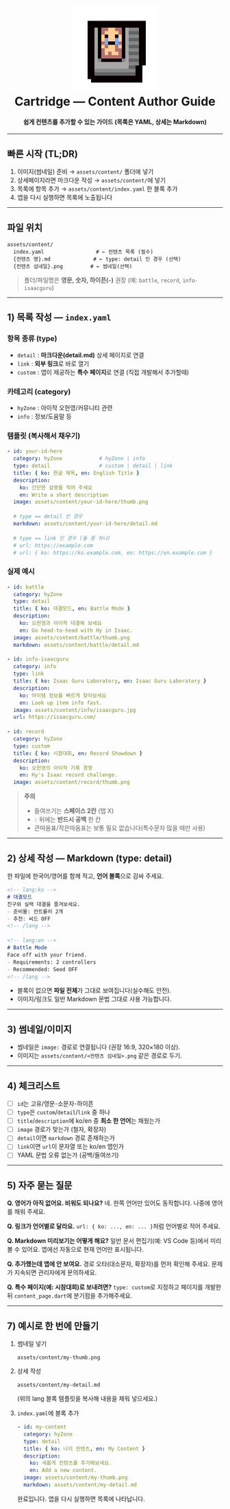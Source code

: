 <h1 align="center">
  <br>
  <a href="https://github.com/TeamHY/cartridge"><img src="/assets/images/Cartridge_icon_200_200.png" alt="cartridge" width="200"></a>
  <br>
  Cartridge — Content Author Guide
  <br>
</h1>

<h4 align="center">쉽게 컨텐츠를 추가할 수 있는 가이드 (목록은 YAML, 상세는 Markdown)</h4>

---

## 빠른 시작 (TL;DR)

1. 이미지(썸네일) 준비 → `assets/content/` 폴더에 넣기
2. 상세페이지라면 마크다운 작성 → `assets/content/`에 넣기
3. 목록에 항목 추가 → `assets/content/index.yaml` 한 블록 추가
4. 앱을 다시 실행하면 목록에 노출됩니다

---

## 파일 위치

```
assets/content/
  index.yaml                 # ← 컨텐츠 목록 (필수)
  {컨텐츠 명}.md              # ← type: detail 인 경우 (선택)
  {컨텐츠 섬네일}.png         # ← 썸네일(선택)
```

> 폴더/파일명은 **영문, 숫자, 하이픈(-)** 권장 (예: `battle`, `record`, `info-isaacguru`)

---

## 1) 목록 작성 — `index.yaml`

### 항목 종류 (type)

* `detail` : **마크다운(detail.md)** 상세 페이지로 연결
* `link` : **외부 링크**로 바로 열기
* `custom` : 앱이 제공하는 **특수 페이지**로 연결 (직접 개발해서 추가할때)

### 카테고리 (category)

* `hyZone` : 아이작 오헌영/커뮤니티 관련
* `info` : 정보/도움말 등

### 템플릿 (복사해서 채우기)

```yaml
- id: your-id-here
  category: hyZone            # hyZone | info
  type: detail                # custom | detail | link
  title: { ko: 한글 제목, en: English Title }
  description:
    ko: 간단한 설명을 적어 주세요
    en: Write a short description
  image: assets/content/your-id-here/thumb.png

  # type == detail 인 경우
  markdown: assets/content/your-id-here/detail.md

  # type == link 인 경우 (둘 중 하나)
  # url: https://example.com
  # url: { ko: https://ko.example.com, en: https://en.example.com }
```

### 실제 예시

```yaml
- id: battle
  category: hyZone
  type: detail
  title: { ko: 대결모드, en: Battle Mode }
  description:
    ko: 오헌영과 아이작 대결해 보세요
    en: Go head-to-head with Hy in Isaac.
  image: assets/content/battle/thumb.png
  markdown: assets/content/battle/detail.md

- id: info-isaacguru
  category: info
  type: link
  title: { ko: Isaac Guru Laboratory, en: Isaac Guru Laboratory }
  description:
    ko: 아이템 정보를 빠르게 찾아보세요
    en: Look up item info fast.
  image: assets/content/info/isaacguru.jpg
  url: https://isaacguru.com/

- id: record
  category: hyZone
  type: custom
  title: { ko: 시참대회, en: Record Showdown }
  description:
    ko: 오헌영의 아이작 기록 경쟁
    en: Hy's Isaac record challenge.
  image: assets/content/record/thumb.png
```

> **주의**
>
> * 들여쓰기는 **스페이스 2칸** (탭 X)
> * `:` 뒤에는 **반드시 공백** 한 칸
> * 큰따옴표/작은따옴표는 보통 필요 없습니다(특수문자 많을 때만 사용)

---

## 2) 상세 작성 — Markdown (type: detail)

한 파일에 한국어/영어를 함께 적고, **언어 블록**으로 감싸 주세요.

```markdown
<!-- lang:ko -->
# 대결모드
친구와 실력 대결을 즐겨보세요.
- 준비물: 컨트롤러 2개
- 추천: 씨드 OFF
<!-- /lang -->

<!-- lang:en -->
# Battle Mode
Face off with your friend.
- Requirements: 2 controllers
- Recommended: Seed OFF
<!-- /lang -->
```

* 블록이 없으면 **파일 전체**가 그대로 보여집니다(실수해도 안전).
* 이미지/링크도 일반 Markdown 문법 그대로 사용 가능합니다.

---

## 3) 썸네일/이미지

* 썸네일은 `image:` 경로로 연결됩니다 (권장 16:9, 320×180 이상).
* 이미지는 `assets/content/<컨텐츠 섬네일>.png` 같은 경로로 두기.

---

## 4) 체크리스트

* [ ] `id`는 고유/영문-소문자-하이픈
* [ ] `type`은 `custom`/`detail`/`link` 중 하나
* [ ] `title`/`description`에 ko/en 중 **최소 한 언어**는 채웠는가
* [ ] `image` 경로가 맞는가 (철자, 확장자)
* [ ] `detail`이면 `markdown` 경로 존재하는가
* [ ] `link`이면 `url`이 문자열 또는 ko/en 맵인가
* [ ] YAML 문법 오류 없는가 (공백/들여쓰기)

---

## 5) 자주 묻는 질문

**Q. 영어가 아직 없어요. 비워도 되나요?**
네. 한쪽 언어만 있어도 동작합니다. 나중에 영어를 채워 주세요.

**Q. 링크가 언어별로 달라요.**
`url: { ko: ..., en: ... }`처럼 언어별로 적어 주세요.

**Q. Markdown 미리보기는 어떻게 해요?**
일반 문서 편집기(예: VS Code 등)에서 미리 볼 수 있어요. 앱에선 자동으로 현재 언어만 표시됩니다.

**Q. 추가했는데 앱에 안 보여요.**
경로 오타(대소문자, 확장자)를 먼저 확인해 주세요. 문제가 지속되면 관리자에게 문의하세요.

**Q. 특수 페이지(예: 시참대회)로 보내려면?**
`type: custom`로 지정하고 페이지를 개발한 뒤 `content_page.dart`에 분기점을 추가해주세요.

---

## 7) 예시로 한 번에 만들기

1. 썸네일 넣기

    ```
    assets/content/my-thumb.png
    ```

2. 상세 작성

    ```
    assets/content/my-detail.md
    ```

    (위의 lang 블록 템플릿을 복사해 내용을 채워 넣으세요.)

3. `index.yaml`에 블록 추가

    ```yaml
    - id: my-content
      category: hyZone
      type: detail
      title: { ko: 나의 컨텐츠, en: My Content }
      description:
        ko: 새롭게 컨텐츠를 추가해보세요.
        en: Add a new content.
      image: assets/content/my-thumb.png
      markdown: assets/content/my-detail.md
    ```

    완료입니다. 앱을 다시 실행하면 목록에 나타납니다.
